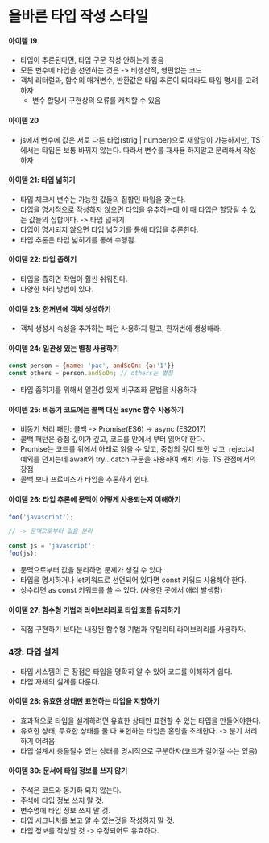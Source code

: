 # 올바른 타입 작성 스타일

#### 아이템 19
- 타입이 추론된다면, 타입 구문 작성 안하는게 좋음
- 모든 변수에 타입을 선언하는 것은 -> 비생산적, 형편없는 코드 
- 객체 리터럴과, 함수의 매개변수, 반환값은 타입 추론이 되더라도 타입 명시를 고려하자
  - 변수 할당시 구현상의 오류를 캐치할 수 있음 

#### 아이템 20
- js에서 변수에 값은 서로 다른 타입(strig | number)으로 재할당이 가능하지만, TS에서는 타입은 보통 바뀌지 않는다. 따라서 변수를 재사용 하지말고 분리해서 작성하자

#### 아이템 21: 타입 넓히기
- 타입 체크시 변수는 가능한 값들의 집합인 타입을 갖는다. 
- 타입을 명시적으로 작성하지 않으면 타입을 유추하는데 이 때 타입은 할당될 수 있는  값들의 집합이다. -> 타입 넓히기 
- 타입이 명시되지 않으면 타입 넓히기를 통해 타입을 추론한다.
- 타입 추론은 타입 넓히기를 통해 수행됨.

#### 아이템 22: 타입 좁히기
- 타입을 좁히면 작업이 훨씬 쉬워진다. 
- 다양한 처리 방법이 있다. 

#### 아이템 23: 한꺼번에 객체 생성하기
- 객체 생성시 속성을 추가하는 패턴 사용하지 말고, 한꺼번에 생성해라.

#### 아이템 24: 일관성 있는 별칭 사용하기
``` javascript
const person = {name: 'pac', andSoOn: {a:'1'}} 
const others = person.andSoOn; // others는 별칭 
```
- 타입 좁히기를 위해서 일관성 있게 비구조화 문법을 사용하자

#### 아이템 25: 비동기 코드에는 콜백 대신 async 함수 사용하기 
- 비동기 처리 패턴: 콜백 -> Promise(ES6) -> async (ES2017)
- 콜백 패턴은 중첩 깊이가 깊고, 코드를 안에서 부터 읽어야 한다.
- Promise는 코드를 위에서 아래로 읽을 수 있고, 중첩의 깊이 또한 낮고, reject시 예외를 던지는데 await와 try...catch 구문을 사용하여 캐치 가능. 
TS 관점에서의 장점
- 콜백 보다 프로미스가 타입을 추론하기 쉽다.

#### 아이템 26: 타입 추론에 문맥이 어떻게 사용되는지 이해하기
``` javascript
foo('javascript');

// -> 문맥으로부터 값을 분리

const js = 'javascript';
foo(js);
```
- 문맥으로부터 값을 분리하면 문제가 생길 수 있다. 
- 타입을 명시하거나 let키워드로 선언되어 있다면 const 키워드 사용해야 한다.
- 상수라면 as const 키워드를 쓸 수 있다. (사용한 곳에서 애러 발생함)

#### 아이템 27: 함수형 기법과 라이브러리로 타입 흐름 유지하기
- 직접 구현하기 보다는 내장된 함수형 기법과 유틸리티 라이브러리를 사용하자.

### 4장: 타입 설계
- 타입 시스템의 큰 장점은 타입을 명확히 알 수 있어 코드를 이해하기 쉽다. 
- 타입 자체의 설계를 다룬다. 

#### 아이템 28: 유효한 상태만 표현하는 타입을 지향하기 
- 효과적으로 타입을 설계하려면 유효한 상태만 표현할 수 있는 타입을 만들어야한다. 
- 유효한 상태, 무효한 상태를 둘 다 표현하는 타입은 혼란을 초래한다. -> 분기 처리 하기 어려움 
- 타입 설계시 충돌될수 있는 상태를 명시적으로 구분하자(코드가 길어질 수는 있음)

#### 아이템 30: 문서에 타입 정보를 쓰지 않기 
- 주석은 코드와 동기화 되지 않는다.
- 주석에 타입 정보 쓰지 말 것. 
- 변수명에 타입 정보 쓰지 말 것.
- 타입 시그니처를 보고 알 수 있는것을 작성하지 말 것. 
- 타입 정보를 작성할 것 -> 수정되어도 유효하다.
